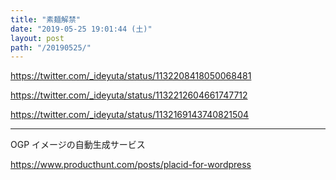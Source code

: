 ```yaml
---
title: "素麺解禁"
date: "2019-05-25 19:01:44 (土)"
layout: post
path: "/20190525/"
---
```


https://twitter.com/_ideyuta/status/1132208418050068481

https://twitter.com/_ideyuta/status/1132212604661747712

https://twitter.com/_ideyuta/status/1132169143740821504

---

OGP イメージの自動生成サービス

https://www.producthunt.com/posts/placid-for-wordpress


